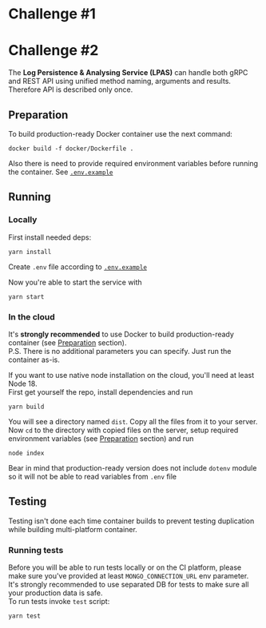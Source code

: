 # Challenge #1

# Challenge #2

The **Log Persistence & Analysing Service (LPAS)** can handle both gRPC and REST API using unified method naming, arguments and results. Therefore API is described only once.

## Preparation

To build production-ready Docker container use the next command:
```shell
docker build -f docker/Dockerfile .
```

Also there is need to provide required environment variables before running the container. See <code>[.env.example](.env.example)</code>

## Running

### Locally

First install needed deps:
```
yarn install
```
Create `.env` file according to <code>[.env.example](.env.example)</code>

Now you're able to start the service with
```
yarn start
```

### In the cloud

It's **strongly recommended** to use Docker to build production-ready container (see [Preparation](#preparation) section).  
P.S. There is no additional parameters you can specify. Just run the container as-is.

If you want to use native node installation on the cloud, you'll need at least Node 18.  
First get yourself the repo, install dependencies and run
```
yarn build
```
You will see a directory named `dist`. Copy all the files from it to your server. Now `cd` to the directory with copied files on the server, setup required environment variables (see [Preparation](#preparation) section) and run
```
node index
```
Bear in mind that production-ready version does not include `dotenv` module so it will not be able to read variables from `.env` file

## Testing

Testing isn't done each time container builds to prevent testing duplication while building multi-platform container.  

### Running tests

Before you will be able to run tests locally or on the CI platform, please make sure you've provided at least `MONGO_CONNECTION_URL` env parameter. It's strongly recommended to use separated DB for tests to make sure all your production data is safe.  
To run tests invoke `test` script:
```
yarn test
```
